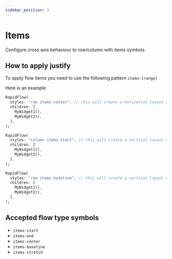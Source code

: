```yaml
---
sidebar_position: 3
---
```


# Items

Configure cross axis behaviour to row/column with items symbols

## How to apply justify

To apply flow items you need to use the following pattern `items-[range]`

Here is an example

```dart
RapidFlow(
  styles: "row items-center", // this will create a horizontal layout and set crossaxis alignment to center
  children: [
    MyWidget1(),
    MyWidget2(),
  ],
);

RapidFlow(
  styles: "column items-start", // this will create a vertical layout and set crossaxis alignemnt to start
  children: [
    MyWidget1(),
    MyWidget2(),
  ],
);

RapidFlow(
  styles: "row items-baseline", // this will create a vertical layout and set crossaxis alignemnt to text baseline
  children: [
    MyWidget1(),
    MyWidget2(),
  ],
);
```

## Accepted flow type symbols

* `items-start`
* `items-end`
* `items-center`
* `items-baseline`
* `items-stretch`
